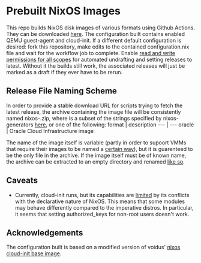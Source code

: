 # Prebuilt NixOS Images

This repo builds NixOS disk images of various formats using Github Actions. They can be downloaded [here](https://github.com/physics-enthusiast/nixos-image/releases). The configuration built contains enabled QEMU guest-agent and cloud-init. If a different default configuration is desired: fork this repository, make edits to the contained configuration.nix file and wait for the workflow job to complete. Enable [read and write permissions for all scopes](https://docs.github.com/en/actions/security-guides/automatic-token-authentication#modifying-the-permissions-for-the-github_token) for automated undrafting and setting releases to latest. Without it the builds still work, the associated releases will just be marked as a draft if they ever have to be rerun.

## Release File Naming Scheme
In order to provide a stable download URL for scripts trying to fetch the latest release, the archive containing the image file will be consistently named nixos-<format>.zip, where <format> is a subset of the strings specified by nixos-generators [here](https://github.com/nix-community/nixos-generators/tree/master?tab=readme-ov-file#supported-formats), or one of the following:
format | description
--- | ---
oracle | Oracle Cloud Infrastructure image

The name of the image itself is variable (partly in order to supoort VMMs that require their images to be named a [certain way](https://forum.proxmox.com/threads/error-couldnt-determine-format-and-compression-type.70084/post-324541)), but it is guarenteed to be the only file in the archive. If the image itself must be of known name, the archive can be extracted to an empty directory and renamed [like so](https://stackoverflow.com/a/70166130).

## Caveats
- Currently, cloud-init runs, but its capabilities are [limited](https://search.nixos.org/options?channel=23.11&show=services.cloud-init.enable&from=0&size=50&sort=relevance&type=packages&query=cloud-init) by its conflicts with the declarative nature of NixOS. This means that some modules may behave differently compared to the imperative distros. In particular, it seems that setting authorized_keys for non-root users doesn't work.

## Acknowledgements
The configuration built is based on a modified version of voidus' [nixos cloud-init base image](https://discourse.nixos.org/t/a-cloudinit-image-for-use-in-proxmox/27519).
